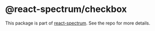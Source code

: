 # @react-spectrum/checkbox

This package is part of [react-spectrum](https://github.com/watheia/spectrum). See the repo for more details.
